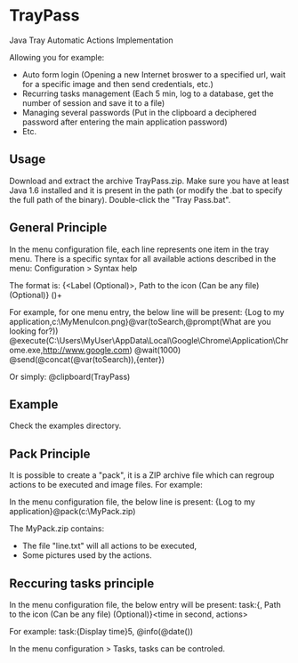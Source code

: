TrayPass
========

Java Tray Automatic Actions Implementation

Allowing you for example:

- Auto form login (Opening a new Internet broswer to a specified url, wait for a specific image and then send credentials, etc.)
- Recurring tasks management (Each 5 min, log to a database, get the number of session and save it to a file)
- Managing several passwords (Put in the clipboard a deciphered password after entering the main application password)
- Etc.

Usage
-----
Download and extract the archive TrayPass.zip. Make sure you have at least Java 1.6 installed and it is present in the path (or modify the .bat to specify the full path of the binary). 
Double-click the "Tray Pass.bat".

General Principle
-----
In the menu configuration file, each line represents one item in the tray menu.
There is a specific syntax for all available actions described in the menu: Configuration > Syntax help

The format is: {<Label (Optional)>, Path to the icon (Can be any file) (Optional)} (<Action>)+

For example, for one menu entry, the below line will be present:
{Log to my application,c:\MyMenuIcon.png}@var(toSearch,@prompt(What are you looking for?)) @execute(C:\Users\MyUser\AppData\Local\Google\Chrome\Application\Chrome.exe,http://www.google.com) @wait(1000) @send(@concat(@var(toSearch)),{enter})

Or simply:
@clipboard(TrayPass)

Example
-----
Check the examples directory.

Pack Principle
-----
It is possible to create a "pack", it is a ZIP archive file which can regroup actions to be executed and image files.
For example:

In the menu configuration file, the below line is present: 
{Log to my application}@pack(c:\MyPack.zip)

The MyPack.zip contains:
- The file "line.txt" will all actions to be executed,
- Some pictures used by the actions.

Reccuring tasks principle
-----
In the menu configuration file, the below entry will be present:
task:{<Task Name>, Path to the icon (Can be any file) (Optional)}<time in second, actions>

For example:
task:{Display time}5, @info(@date())

In the menu configuration > Tasks, tasks can be controled.